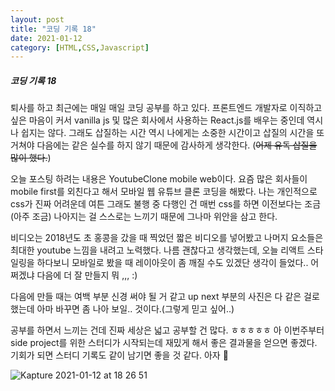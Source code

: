 ```yaml
---
layout: post
title: "코딩 기록 18"
date: 2021-01-12
category: [HTML,CSS,Javascript]
---
```


<h5>코딩 기록 18</h5>

퇴사를 하고 최근에는 매일 매일 코딩 공부를 하고 있다. 프론트엔드 개발자로 이직하고 싶은 마음이 커서 vanilla js 및 많은 회사에서 사용하는 React.js를 배우는 중인데 
역시나 쉽지는 않다.
그래도 삽질하는 시간 역시 나에게는 소중한 시간이고 삽질의 시간을 또 거쳐야 다음에는 같은 실수를 하지 않기 때문에 감사하게 생각한다. (<s>어제 유독 삽질을 많이 했다.</s>)


오늘 포스팅 하려는 내용은 YoutubeClone mobile web이다. 요즘 많은 회사들이 mobile first를 외친다고 해서 모바일 웹 유튜브 클론 코딩을 해봤다. 나는 개인적으로 css가 진짜 어려운데 
여튼 그래도 불행 중 다행인 건 매번 css를 하면 이전보다는 조금(아주 조금) 나아지는 걸 스스로는 느끼기 때문에 그나마 위안을 삼고 한다. 

비디오는 2018년도 초 홍콩을 갔을 때 찍었던 짧은 비디오를 넣어봤고 나머지 요소들은 최대한 youtube 느낌을 내려고 노력했다. 나름 괜찮다고 생각했는데,
오늘 리액트 스타일링을 하다보니 모바일로 봤을 때 레이아웃이 좀 깨질 수도 있겠단 생각이 들었다.. 어쩌겠냐 다음에 더 잘 만들지 뭐 ,,, :)

다음에 만들 때는 여백 부분 신경 써야 될 거 같고 up next 부분의 사진은 다 같은 걸로 했는데 아마 바꾸면 좀 나아 보일.. 것이다.(그렇게 믿고 싶어..)

공부를 하면서 느끼는 건데 진짜 세상은 넓고 공부할 건 많다. ㅎㅎㅎㅎㅎ 아 이번주부터 side project를 위한 스터디가 시작되는데 재밌게 해서 좋은 결과물을 얻으면 좋겠다.
기회가 되면 스터디 기록도 같이 남기면 좋을 것 같다. 아자 👊

![Kapture 2021-01-12 at 18 26 51](https://user-images.githubusercontent.com/49034615/104295435-cd25c700-5503-11eb-8cbc-9d140ee0e20a.gif)
